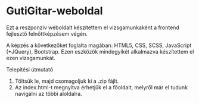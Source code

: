 # GutiGitar-weboldal
Ezt a reszponzív weboldalt készítettem el vizsgamunkaként a frontend fejlesztő felnőttképzésem végén.

A képzés a következőket foglalta magában: HTML5, CSS, SCSS, JavaScript (+JQuery), Bootstrap.
Ezen eszközök mindegyikét alkalmazva készítettem el ezen vizsgamunkát.

Telepítési útmutató
1. Töltsük le, majd csomagoljuk ki a .zip fájlt.
2. Az index.html-t megnyitva érhetjük el a főoldalt, melyről már el tudunk navigálni az többi aloldalra.
